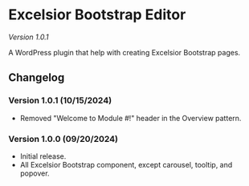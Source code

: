 # Excelsior Bootstrap Editor
_Version 1.0.1_

A WordPress plugin that help with creating Excelsior Bootstrap pages.

## Changelog

### Version 1.0.1 (10/15/2024)
- Removed "Welcome to Module #!" header in the Overview pattern.

### Version 1.0.0 (09/20/2024)
- Initial release.
- All Excelsior Bootstrap component, except carousel, tooltip, and popover.